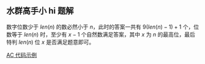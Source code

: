 ## 水群高手小 hi 题解

数字位数少于 $len(n)$ 的数必然小于 $n$，此时的答案一共有 $9(len(n)-1)+1$ 个，位数等于 $len(n)$ 时，至少有 $x-1$ 个自然数满足答案，其中 $x$ 为 $n$ 的最高位，最后特判 $len(n)$ 位 $x$ 是否满足题意即可。

[AC 代码示例](https://github.com/ExRoc/CCNU-HelloWorld/blob/master/2023%E8%93%9D%E6%A1%A5%E6%9D%AF%E9%80%89%E6%8B%94%E8%B5%9B/C.%E6%B0%B4%E7%BE%A4%E9%AB%98%E6%89%8B%E5%B0%8Fhi/std.cpp)

